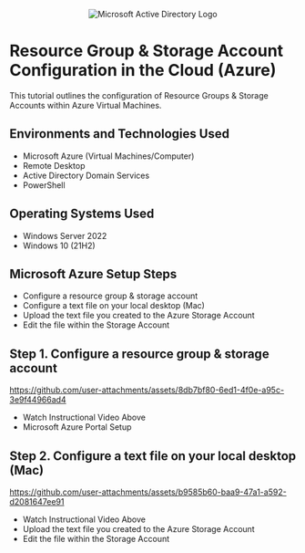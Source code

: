 <p align="center">
<img src="https://i.imgur.com/pU5A58S.png" alt="Microsoft Active Directory Logo"/>
</p>

<h1>Resource Group & Storage Account Configuration in the Cloud (Azure)</h1>
This tutorial outlines the configuration of Resource Groups & Storage Accounts within Azure Virtual Machines.<br />



<h2>Environments and Technologies Used</h2>

- Microsoft Azure (Virtual Machines/Computer)
- Remote Desktop
- Active Directory Domain Services
- PowerShell

<h2>Operating Systems Used </h2>

- Windows Server 2022
- Windows 10 (21H2)

<h2>Microsoft Azure Setup Steps</h2>

- Configure a resource group & storage account
- Configure a text file on your local desktop (Mac)
- Upload the text file you created to the Azure Storage Account
- Edit the file within the Storage Account

<h2>Step 1. Configure a resource group & storage account</h2>

 

https://github.com/user-attachments/assets/8db7bf80-6ed1-4f0e-a95c-3e9f44966ad4

- Watch Instructional Video Above
- Microsoft Azure Portal Setup



<h2>Step 2. Configure a text file on your local desktop (Mac)</h2>


https://github.com/user-attachments/assets/b9585b60-baa9-47a1-a592-d2081647ee91

- Watch Instructional Video Above
- Upload the text file you created to the Azure Storage Account
- Edit the file within the Storage Account

